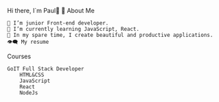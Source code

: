 Hi there, I`m Paul👨 👋 About Me

    🔭 I’m junior Front-end developer.
    🌱 I’m currently learning JavaScript, React.
    🌌 In my spare time, I create beautiful and productive applications.
    👁‍🗨 My resume

Courses

    GoIT Full Stack Developer
        HTML&CSS
        JavaScript
        React
        NodeJs
